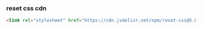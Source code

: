 ### reset css cdn

```html
<link rel="stylesheet" href="https://cdn.jsdelivr.net/npm/reset-css@5.0.1/reset.min.css">

```